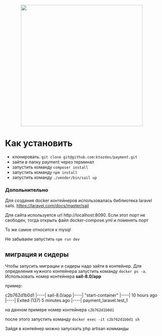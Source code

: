 <p align="center"><a href="https://laravel.com" target="_blank"><img src="https://raw.githubusercontent.com/laravel/art/master/logo-lockup/5%20SVG/2%20CMYK/1%20Full%20Color/laravel-logolockup-cmyk-red.svg" width="400"></a></p>


# Как установить

- клонировать. `git clone git@github.com:ktozdes/payment.git`
- зайти в папку payment через терминал 
- запустить команду `composer install` 
- запустить команду `npm install` 
- запустить команду `./vendor/bin/sail up` 

### Допольнительно
Для создания docker контейнеров использовалась библиотека laravel sails. https://laravel.com/docs/master/sail

Для сайта используется url http://localhost:8090. Если этот порт не свободен, тогда открыть файл docker-compose.yml и поменять порт

То же самое относится к mysql

Не забываем запустить `npm run dev`

## миграция и сидеры

Чтобы запусить миграции и сидеры надо зайти в контейнер. Для определения нужного контейнера запустить команду `docker ps -a`. Использовать номер контейнера __sail-8.0/app__

пример:

c2b762d1b0d1 |----| sail-8.0/app |----| "start-container" |----| 10 hours ago |----| Exited (137) 5 minutes ago |----| payment_laravel.test_1 

на данном примере номер контейнера `c2b762d1b0d1`

после этого запустить команду `docker exec -it c2b762d1b0d1 sh`

Зайдя в контейнер можно запускать php artisan комманды

